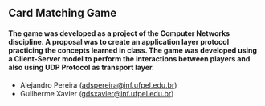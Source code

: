 ## Card Matching Game

#### The game was developed as a project of the Computer Networks discipline. A proposal was to create an application layer protocol practicing the concepts learned in class. The game was developed using a Client-Server model to perform the interactions between players and also using UDP Protocol as transport layer.

- Alejandro Pereira (adspereira@inf.ufpel.edu.br)
- Guilherme Xavier (gdsxavier@inf.ufpel.edu.br)
